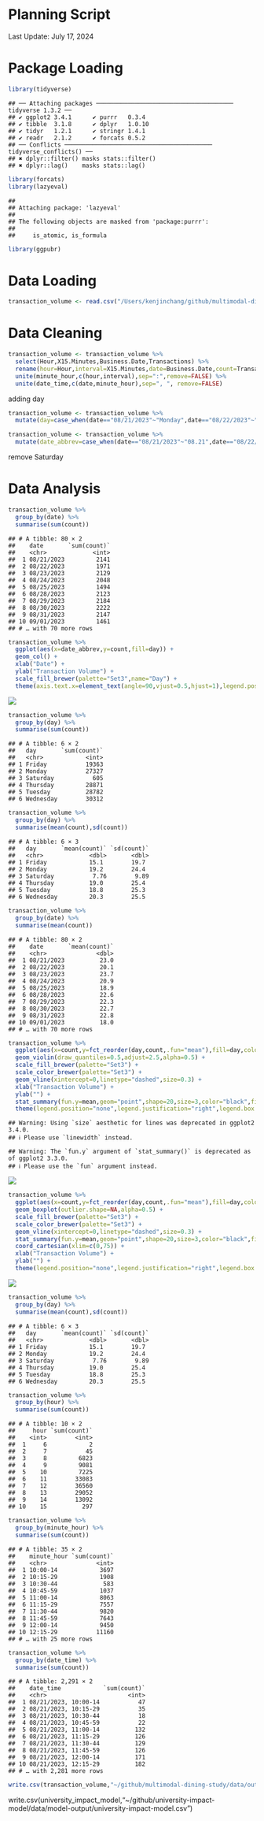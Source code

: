 Planning Script
================
Last Update: July 17, 2024

# Package Loading

``` r
library(tidyverse)
```

    ## ── Attaching packages ─────────────────────────────────────── tidyverse 1.3.2 ──
    ## ✔ ggplot2 3.4.1      ✔ purrr   0.3.4 
    ## ✔ tibble  3.1.8      ✔ dplyr   1.0.10
    ## ✔ tidyr   1.2.1      ✔ stringr 1.4.1 
    ## ✔ readr   2.1.2      ✔ forcats 0.5.2 
    ## ── Conflicts ────────────────────────────────────────── tidyverse_conflicts() ──
    ## ✖ dplyr::filter() masks stats::filter()
    ## ✖ dplyr::lag()    masks stats::lag()

``` r
library(forcats)
library(lazyeval)
```

    ## 
    ## Attaching package: 'lazyeval'
    ## 
    ## The following objects are masked from 'package:purrr':
    ## 
    ##     is_atomic, is_formula

``` r
library(ggpubr)
```

# Data Loading

``` r
transaction_volume <- read.csv("/Users/kenjinchang/github/multimodal-dining-study/data/parent-data/transaction-volume-082023121623.csv")
```

# Data Cleaning

``` r
transaction_volume <- transaction_volume %>%
  select(Hour,X15.Minutes,Business.Date,Transactions) %>%
  rename(hour=Hour,interval=X15.Minutes,date=Business.Date,count=Transactions) %>%
  unite(minute_hour,c(hour,interval),sep=":",remove=FALSE) %>%
  unite(date_time,c(date,minute_hour),sep=", ", remove=FALSE)
```

adding day

``` r
transaction_volume <- transaction_volume %>%
  mutate(day=case_when(date=="08/21/2023"~"Monday",date=="08/22/2023"~"Tuesday",date=="08/23/2023"~"Wednesday",date=="08/24/2023"~"Thursday",date=="08/25/2023"~"Friday",date=="08/28/2023"~"Monday",date=="08/29/2023"~"Tuesday",date=="08/30/2023"~"Wednesday",date=="08/31/2023"~"Thursday",date=="09/01/2023"~"Friday",date=="09/05/2023"~"Tuesday",date=="09/06/2023"~"Wednesday",date=="09/07/2023"~"Thursday",date=="09/08/2023"~"Friday",date=="09/11/2023"~"Monday",date=="09/12/2023"~"Tuesday",date=="09/13/2023"~"Wednesday",date=="09/14/2023"~"Thursday",date=="09/15/2023"~"Friday",date=="09/18/2023"~"Monday",date=="09/19/2023"~"Tuesday",date=="09/20/2023"~"Wednesday",date=="09/21/2023"~"Thursday",date=="09/22/2023"~"Friday",date=="09/25/2023"~"Monday",date=="09/26/2023"~"Tuesday",date=="09/27/2023"~"Wednesday",date=="09/28/2023"~"Thursday",date=="09/29/2023"~"Friday",date=="10/02/2023"~"Monday",date=="10/03/2023"~"Tuesday",date=="10/04/2023"~"Wednesday",date=="10/05/2023"~"Thursday",date=="10/06/2023"~"Friday",date=="10/11/2023"~"Wednesday",date=="10/12/2023"~"Thursday",date=="10/13/2023"~"Friday",date=="10/16/2023"~"Monday",date=="10/17/2023"~"Tuesday",date=="10/18/2023"~"Wednesday",date=="10/19/2023"~"Thursday",date=="10/20/2023"~"Friday",date=="10/23/2023"~"Monday",date=="10/24/2023"~"Tuesday",date=="10/25/2023"~"Wednesday",date=="10/26/2023"~"Thursday",date=="10/27/2023"~"Friday",date=="10/30/2023"~"Monday",date=="10/31/2023"~"Tuesday",date=="11/01/2023"~"Wednesday",date=="11/02/2023"~"Thursday",date=="11/03/2023"~"Friday",date=="11/06/2023"~"Monday",date=="11/07/2023"~"Tuesday",date=="11/08/2023"~"Wednesday",date=="11/09/2023"~"Thursday",date=="11/10/2023"~"Friday",date=="11/13/2023"~"Monday",date=="11/14/2023"~"Tuesday",date=="11/15/2023"~"Wednesday",date=="11/16/2023"~"Thursday",date=="11/17/2023"~"Friday",date=="11/18/2023"~"Saturday",date=="11/20/2023"~"Monday",date=="11/21/2023"~"Tuesday",date=="11/27/2023"~"Monday",date=="11/28/2023"~"Tuesday",date=="11/29/2023"~"Wednesday",date=="11/30/2023"~"Thursday",date=="12/01/2023"~"Friday",date=="12/04/2023"~"Monday",date=="12/05/2023"~"Tuesday",date=="12/06/2023"~"Wednesday",date=="12/07/2023"~"Thursday",date=="12/08/2023"~"Friday",date=="12/11/2023"~"Monday",date=="12/12/2023"~"Tuesday",date=="12/13/2023"~"Wednesday",date=="12/14/2023"~"Thursday",date=="12/15/2023"~"Friday"))
```

``` r
transaction_volume <- transaction_volume %>%
  mutate(date_abbrev=case_when(date=="08/21/2023"~"08.21",date=="08/22/2023"~"08.22",date=="08/23/2023"~"08.23",date=="08/24/2023"~"08.24",date=="08/25/2023"~"08.25",date=="08/28/2023"~"08.28",date=="08/29/2023"~"08.29",date=="08/30/2023"~"08.30",date=="08/31/2023"~"08.31",date=="09/01/2023"~"09.01",date=="09/05/2023"~"09.05",date=="09/06/2023"~"09.06",date=="09/07/2023"~"09.07",date=="09/08/2023"~"09.08",date=="09/11/2023"~"09.11",date=="09/12/2023"~"09.12",date=="09/13/2023"~"09.13",date=="09/14/2023"~"09.14",date=="09/15/2023"~"09.15",date=="09/18/2023"~"09.18",date=="09/19/2023"~"09.19",date=="09/20/2023"~"09.20",date=="09/21/2023"~"09.21",date=="09/22/2023"~"09.22",date=="09/25/2023"~"09.25",date=="09/26/2023"~"09.26",date=="09/27/2023"~"09.27",date=="09/28/2023"~"09.28",date=="09/29/2023"~"09.29",date=="10/02/2023"~"10.02",date=="10/03/2023"~"10.03",date=="10/04/2023"~"10.04",date=="10/05/2023"~"10.05",date=="10/06/2023"~"10.06",date=="10/11/2023"~"10.11",date=="10/12/2023"~"10.12",date=="10/13/2023"~"10.13",date=="10/16/2023"~"10.16",date=="10/17/2023"~"10.17",date=="10/18/2023"~"10.18",date=="10/19/2023"~"10.19",date=="10/20/2023"~"10.20",date=="10/23/2023"~"10.23",date=="10/24/2023"~"10.24",date=="10/25/2023"~"10.25",date=="10/26/2023"~"10.26",date=="10/27/2023"~"10.27",date=="10/30/2023"~"10.30",date=="10/31/2023"~"10.31",date=="11/01/2023"~"11.01",date=="11/02/2023"~"11.02",date=="11/03/2023"~"11.03",date=="11/06/2023"~"11.06",date=="11/07/2023"~"11.07",date=="11/08/2023"~"11.08",date=="11/09/2023"~"11.09",date=="11/10/2023"~"11.10",date=="11/13/2023"~"11.13",date=="11/14/2023"~"11.14",date=="11/15/2023"~"11.15",date=="11/16/2023"~"11.16",date=="11/17/2023"~"11.17",date=="11/18/2023"~"11.18",date=="11/20/2023"~"11.20",date=="11/21/2023"~"11.21",date=="11/27/2023"~"11.27",date=="11/28/2023"~"11.28",date=="11/29/2023"~"11.29",date=="11/30/2023"~"11.30",date=="12/01/2023"~"12.01",date=="12/04/2023"~"12.04",date=="12/05/2023"~"12.05",date=="12/06/2023"~"12.06",date=="12/07/2023"~"12.07",date=="12/08/2023"~"12.08",date=="12/11/2023"~"12.11",date=="12/12/2023"~"12.12",date=="12/13/2023"~"12.13",date=="12/14/2023"~"12.14",date=="12/15/2023"~"12.15"))
```

remove Saturday

# Data Analysis

``` r
transaction_volume %>%
  group_by(date) %>%
  summarise(sum(count))
```

    ## # A tibble: 80 × 2
    ##    date       `sum(count)`
    ##    <chr>             <int>
    ##  1 08/21/2023         2141
    ##  2 08/22/2023         1971
    ##  3 08/23/2023         2129
    ##  4 08/24/2023         2048
    ##  5 08/25/2023         1494
    ##  6 08/28/2023         2123
    ##  7 08/29/2023         2184
    ##  8 08/30/2023         2222
    ##  9 08/31/2023         2147
    ## 10 09/01/2023         1461
    ## # … with 70 more rows

``` r
transaction_volume %>%
  ggplot(aes(x=date_abbrev,y=count,fill=day)) + 
  geom_col() +
  xlab("Date") + 
  ylab("Transaction Volume") + 
  scale_fill_brewer(palette="Set3",name="Day") +
  theme(axis.text.x=element_text(angle=90,vjust=0.5,hjust=1),legend.position="bottom",legend.justification="center",legend.box.spacing=unit(0,"pt"),legend.key.size=unit(10,"pt"),panel.grid=element_blank(),panel.background=element_rect(fill="white"),panel.border=element_rect(fill=NA),legend.title=element_text(size=10),legend.text=element_text(size=10),plot.title=element_text(size=10))
```

![](planning-script_files/figure-gfm/unnamed-chunk-7-1.png)<!-- -->

``` r
transaction_volume %>%
  group_by(day) %>%
  summarise(sum(count))
```

    ## # A tibble: 6 × 2
    ##   day       `sum(count)`
    ##   <chr>            <int>
    ## 1 Friday           19363
    ## 2 Monday           27327
    ## 3 Saturday           605
    ## 4 Thursday         28871
    ## 5 Tuesday          28782
    ## 6 Wednesday        30312

``` r
transaction_volume %>%
  group_by(day) %>%
  summarise(mean(count),sd(count))
```

    ## # A tibble: 6 × 3
    ##   day       `mean(count)` `sd(count)`
    ##   <chr>             <dbl>       <dbl>
    ## 1 Friday            15.1        19.7 
    ## 2 Monday            19.2        24.4 
    ## 3 Saturday           7.76        9.89
    ## 4 Thursday          19.0        25.4 
    ## 5 Tuesday           18.8        25.3 
    ## 6 Wednesday         20.3        25.5

``` r
transaction_volume %>%
  group_by(date) %>%
  summarise(mean(count))
```

    ## # A tibble: 80 × 2
    ##    date       `mean(count)`
    ##    <chr>              <dbl>
    ##  1 08/21/2023          23.0
    ##  2 08/22/2023          20.1
    ##  3 08/23/2023          23.7
    ##  4 08/24/2023          20.9
    ##  5 08/25/2023          18.9
    ##  6 08/28/2023          22.6
    ##  7 08/29/2023          22.3
    ##  8 08/30/2023          22.7
    ##  9 08/31/2023          22.8
    ## 10 09/01/2023          18.0
    ## # … with 70 more rows

``` r
transaction_volume %>%
  ggplot(aes(x=count,y=fct_reorder(day,count,.fun="mean"),fill=day,color=day)) + 
  geom_violin(draw_quantiles=0.5,adjust=2.5,alpha=0.5) + 
  scale_fill_brewer(palette="Set3") + 
  scale_color_brewer(palette="Set3") + 
  geom_vline(xintercept=0,linetype="dashed",size=0.3) +
  xlab("Transaction Volume") + 
  ylab("") + 
  stat_summary(fun.y=mean,geom="point",shape=20,size=3,color="black",fill="white") +
  theme(legend.position="none",legend.justification="right",legend.box.spacing=unit(0,"pt"),legend.key.size=unit(10,"pt"),panel.grid=element_blank(),panel.background=element_rect(fill="white"),panel.border=element_rect(fill=NA),legend.title=element_text(size=10),legend.text=element_text(size=10),plot.title=element_text(size=10))
```

    ## Warning: Using `size` aesthetic for lines was deprecated in ggplot2 3.4.0.
    ## ℹ Please use `linewidth` instead.

    ## Warning: The `fun.y` argument of `stat_summary()` is deprecated as of ggplot2 3.3.0.
    ## ℹ Please use the `fun` argument instead.

![](planning-script_files/figure-gfm/unnamed-chunk-11-1.png)<!-- -->

``` r
transaction_volume %>%
  ggplot(aes(x=count,y=fct_reorder(day,count,.fun="mean"),fill=day,color=day)) + 
  geom_boxplot(outlier.shape=NA,alpha=0.5) + 
  scale_fill_brewer(palette="Set3") + 
  scale_color_brewer(palette="Set3") + 
  geom_vline(xintercept=0,linetype="dashed",size=0.3) +
  stat_summary(fun.y=mean,geom="point",shape=20,size=3,color="black",fill="white") +
  coord_cartesian(xlim=c(0,75)) +
  xlab("Transaction Volume") + 
  ylab("") + 
  theme(legend.position="none",legend.justification="right",legend.box.spacing=unit(0,"pt"),legend.key.size=unit(10,"pt"),panel.grid=element_blank(),panel.background=element_rect(fill="white"),panel.border=element_rect(fill=NA),legend.title=element_text(size=10),legend.text=element_text(size=10),plot.title=element_text(size=10))
```

![](planning-script_files/figure-gfm/unnamed-chunk-12-1.png)<!-- -->

``` r
transaction_volume %>%
  group_by(day) %>%
  summarise(mean(count),sd(count))
```

    ## # A tibble: 6 × 3
    ##   day       `mean(count)` `sd(count)`
    ##   <chr>             <dbl>       <dbl>
    ## 1 Friday            15.1        19.7 
    ## 2 Monday            19.2        24.4 
    ## 3 Saturday           7.76        9.89
    ## 4 Thursday          19.0        25.4 
    ## 5 Tuesday           18.8        25.3 
    ## 6 Wednesday         20.3        25.5

``` r
transaction_volume %>%
  group_by(hour) %>%
  summarise(sum(count))
```

    ## # A tibble: 10 × 2
    ##     hour `sum(count)`
    ##    <int>        <int>
    ##  1     6            2
    ##  2     7           45
    ##  3     8         6823
    ##  4     9         9081
    ##  5    10         7225
    ##  6    11        33083
    ##  7    12        36560
    ##  8    13        29052
    ##  9    14        13092
    ## 10    15          297

``` r
transaction_volume %>%
  group_by(minute_hour) %>%
  summarise(sum(count))
```

    ## # A tibble: 35 × 2
    ##    minute_hour `sum(count)`
    ##    <chr>              <int>
    ##  1 10:00-14            3697
    ##  2 10:15-29            1908
    ##  3 10:30-44             583
    ##  4 10:45-59            1037
    ##  5 11:00-14            8063
    ##  6 11:15-29            7557
    ##  7 11:30-44            9820
    ##  8 11:45-59            7643
    ##  9 12:00-14            9450
    ## 10 12:15-29           11160
    ## # … with 25 more rows

``` r
transaction_volume %>%
  group_by(date_time) %>%
  summarise(sum(count))
```

    ## # A tibble: 2,291 × 2
    ##    date_time            `sum(count)`
    ##    <chr>                       <int>
    ##  1 08/21/2023, 10:00-14           47
    ##  2 08/21/2023, 10:15-29           35
    ##  3 08/21/2023, 10:30-44           18
    ##  4 08/21/2023, 10:45-59           22
    ##  5 08/21/2023, 11:00-14          132
    ##  6 08/21/2023, 11:15-29          126
    ##  7 08/21/2023, 11:30-44          129
    ##  8 08/21/2023, 11:45-59          126
    ##  9 08/21/2023, 12:00-14          171
    ## 10 08/21/2023, 12:15-29          182
    ## # … with 2,281 more rows

``` r
write.csv(transaction_volume,"~/github/multimodal-dining-study/data/output/historical-transaction-volume.csv")
```

write.csv(university_impact_model,“~/github/university-impact-model/data/model-output/university-impact-model.csv”)
